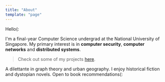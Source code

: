 ```yaml
---
title: "About"
template: "page"
---
```


Hello(:

I'm a final-year Computer Science undergrad at the National University of Singapore. My primary interest is in **computer security**, **computer networks** and **distributed systems**. 

> Check out some of my projects [here](/pages/projects/).

A dilettante in graph theory and urban geography. I enjoy historical fiction and dystopian novels. Open to book recommendations(:
